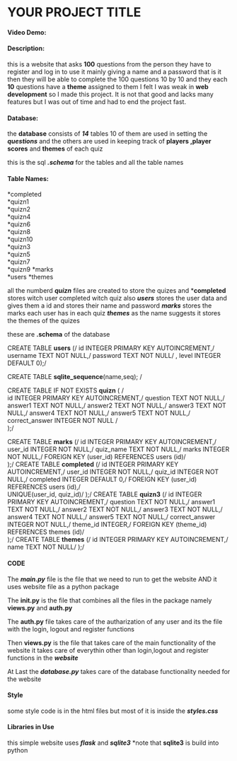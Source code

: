 # YOUR PROJECT TITLE
#### Video Demo:  <URL HERE>
#### Description:

this is a website that asks **100** questions from the person they have to register and log in to use it mainly giving a name and a password that is it then they will be able to complete the 100 questions 10 by 10 and they each **10** questions have a **theme** assigned to them I felt I was weak in **web development** so I made this project. It is not that good and lacks many features but I was out of time and had to end the project fast.

#### Database:

the **database** consists of ***14*** tables 10 of them are used in setting the ***questions*** and the others are used in keeping track of **players ,player scores** and **themes** of each quiz

this is the sql ***.schema*** for the tables and all the table names

#### Table Names: 
*completed  
*quizn1     
*quizn2     
*quizn4     
*quizn6    
*quizn8          
*quizn10    
*quizn3     
*quizn5     
*quizn7    
*quizn9 
*marks     
*users
*themes

all the numberd ***quizn*** files are created to store the quizes
and ***completed** stores witch user completed witch quiz
also ***users*** stores the user data and gives them a id and stores their name and password
    ***marks*** stores the marks each user has in each quiz
    ***themes*** as the name suggests it stores the themes of the quizes

these are __.schema__ of the database

CREATE TABLE **users** (/
    id INTEGER PRIMARY KEY AUTOINCREMENT,/
    username TEXT NOT NULL,/
    password TEXT NOT NULL/
, level INTEGER DEFAULT 0);/

CREATE TABLE **sqlite_sequence**(name,seq); /

CREATE TABLE IF NOT EXISTS **quizn** ( /   
    id INTEGER PRIMARY KEY AUTOINCREMENT,/
    question TEXT NOT NULL,/
    answer1 TEXT NOT NULL,/
    answer2 TEXT NOT NULL,/
    answer3 TEXT NOT NULL,/
    answer4 TEXT NOT NULL,/
    answer5 TEXT NOT NULL,/
    correct_answer INTEGER NOT NULL /    
);/

CREATE TABLE **marks** (/
    id INTEGER PRIMARY KEY AUTOINCREMENT,/
    user_id INTEGER NOT NULL,/
    quiz_name TEXT NOT NULL,/
    marks INTEGER NOT NULL,/
    FOREIGN KEY (user_id) REFERENCES users (id)/     
);/
CREATE TABLE **completed** (/
    id INTEGER PRIMARY KEY AUTOINCREMENT,/
    user_id INTEGER NOT NULL,/
    quiz_id INTEGER NOT NULL,/
    completed INTEGER DEFAULT 0,/
    FOREIGN KEY (user_id) REFERENCES users (id),/      
    UNIQUE(user_id, quiz_id)/
);/
CREATE TABLE **quizn3** (/
    id INTEGER PRIMARY KEY AUTOINCREMENT,/
    question TEXT NOT NULL,/
    answer1 TEXT NOT NULL,/
    answer2 TEXT NOT NULL,/
    answer3 TEXT NOT NULL,/
    answer4 TEXT NOT NULL,/
    answer5 TEXT NOT NULL,/
    correct_answer INTEGER NOT NULL,/
    theme_id INTEGER,/
    FOREIGN KEY (theme_id) REFERENCES themes (id)/    
);/
CREATE TABLE **themes** (/
    id INTEGER PRIMARY KEY AUTOINCREMENT,/
    name TEXT NOT NULL/
);/

#### CODE

The ***main.py*** file is the file that we need to run to get the website
AND it uses website file as a python package

The **__init__.py** is the file that combines all the files in the package namely **views.py** and **auth.py**

The **auth.py** file takes care of the autharization of any user and its the file with the login, logout and register functions

Then **views.py** is the file that takes care of the main functionality of the website it takes care of everythin other than login,logout and register functions in the ***website***

At Last the ***database.py*** takes care of the database functionality needed for the website

#### Style

some style code is in the html files but most of it is inside the ***styles.css***

#### Libraries in Use

this simple website uses ***flask*** and ***sqlite3*** *note that **sqlite3** is build into python





